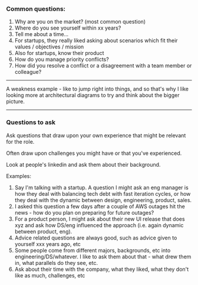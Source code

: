 ### Common questions:

1. Why are you on the market? (most common question)
2. Where do you see yourself within xx years?
3. Tell me about a time...
4. For startups, they really liked asking about scenarios which fit their values / objectives / mission
5. Also for startups, know their product
6. How do you manage priority conflicts?
7. How did you resolve a conflict or a disagreement with a team member or colleague?

---

A weakness example - like to jump right into things, and so that's why I like looking more at architectural  diagrams to try and think about the bigger picture.

---

### Questions to ask

Ask questions that draw upon your own experience that might be relevant for the role.

Often draw upon challenges you might have or that you've experienced. 

Look at people's linkedin and ask them about their background.

Examples:

1. Say I'm talking with a startup. A question I might ask an eng manager is how they deal with balancing tech debt with fast iteration cycles, or how they deal with the dynamic between design, engineering, product, sales.
2. I asked this question a few days after a couple of AWS outages hit the news - how do you plan on preparing for future outages?
3. For a product person, I might ask about their new UI release that does xyz and ask how DS/eng influenced the approach (i.e. again dynamic between product, eng).
4. Advice related questions are always good, such as advice given to yourself xxx years ago, etc
5. Some people come from different majors, backgrounds, etc into engineering/DS/whatever. I like to ask them about that - what drew them in, what parallels do they see, etc.
6. Ask about their time with the company, what they liked, what they don't like as much, challenges, etc